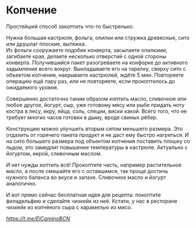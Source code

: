 # Копчение

Простейший способ закоптить что-то быстренько.

Нужна большая кастрюля, фольга, опилки или стружка древесные, сито или друшлаг плоские, вытяжка.  
Из фольги сооружаете подобие конверта, засыпаете опилками, загибаете края, делаете несколько отверстий с одной стороны конверта. Получившийся пакет разогреваете на конфорке до активного задымления всего вокруг. Выкладываете его на тарелку, сверху сито с объектом копчения, накрываете кастрюлей, ждёте 5 мин. Повторяете операцию ещё пару раз, или не повторяете, если прокоптилось до ожидаемого уровня.

Совершенно достаточно таким образом коптить масло, сливочное или любое другое, йогурт, сыр, уже готовому мясу или рыбе придать ноту костра в лесу, икру, яйца, соль, специи, виски какой. Всего того, что не требует многих часов готовки в дыму, вроде свиных рёбер.

Конструкцию можно улучшить вторым ситом меньшего размера. Это отдалить от горячего пакета продукт и не даст ему быстро нагреться. И на сито большего размера под объектом копчения поставить плошку со льдом, это замедлит повышение температуры в кастрюле. Актуально с йогуртом, икрой, сливочным маслом.

И нет нужды коптить всё! Прокоптите часть, например растительное масло, а после смешайте его с оставшимся, так проще достичь нужного баланса во вкусе и запахе. Сливочное масло и йогурт аналогично. 

И вот прямо сейчас бесплатная идея для рецепта: покоптите филадельфию и сделайте чизкейк из неё. Кстати, у нас в ресторане чизкейк из копчёного сыра с карамелью из мисо.

_https://t.me/ElCaminoBCN_